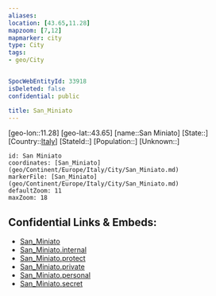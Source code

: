 ```yaml
---
aliases: 
location: [43.65,11.28]
mapzoom: [7,12] 
mapmarker: city 
type: City
tags:
- geo/City


SpocWebEntityId: 33918
isDeleted: false
confidential: public

title: San_Miniato
---
```

[geo-lon::11.28]
[geo-lat::43.65]
[name::San Miniato]
[State::]
[Country::[Italy](geo/Continent/Europe/Italy.md)]
[StateId::]
[Population::]
[Unknown::]


```leaflet
id: San Miniato
coordinates: [San_Miniato](geo/Continent/Europe/Italy/City/San_Miniato.md)
markerFile: [San_Miniato](geo/Continent/Europe/Italy/City/San_Miniato.md)
defaultZoom: 11 
maxZoom: 18
```


## Confidential Links & Embeds: 
- [San_Miniato](../../../../../../_public/geo/Continent/Europe/Italy/City/San_Miniato.md) 
- [San_Miniato.internal](../../../../../../_internal/geo/Continent/Europe/Italy/City/San_Miniato.internal.md) 
- [San_Miniato.protect](../../../../../../_protect/geo/Continent/Europe/Italy/City/San_Miniato.protect.md) 
- [San_Miniato.private](../../../../../../_private/geo/Continent/Europe/Italy/City/San_Miniato.private.md) 
- [San_Miniato.personal](../../../../../../_personal/geo/Continent/Europe/Italy/City/San_Miniato.personal.md) 
- [San_Miniato.secret](../../../../../../_secret/geo/Continent/Europe/Italy/City/San_Miniato.secret.md) 
